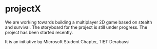 # projectX

We are working towards building a multiplayer 2D game based on stealth and survival. 
The storyboard for the project is still under progress. The project has been started recently. 

It is an initiative by Microsoft Student Chapter, TIET Derabassi
